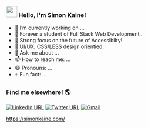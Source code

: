 ### <img src="https://raw.githubusercontent.com/MartinHeinz/MartinHeinz/master/wave.gif" width="30px"> Hello, I'm Simon Kaine!

- 🔭 I’m currently working on ...
- 🌱 Forever a student of Full Stack Web Development..
- 👯 Strong focus on the future of Accessibilty!
- 🤔 UI/UX, CSS/LESS design orientied. 
- 💬 Ask me about ...
- 📫 How to reach me: ...
- 😄 Pronouns: ...
- ⚡ Fun fact: ...


### Find me elsewhere! :earth_americas:

[![LinkedIn URL](https://img.shields.io/badge/linkedin-%230077B5.svg?style=for-the-badge&logo=linkedin&logoColor=white)](https://www.linkedin.com/in/simonbishopkaine/)
[![Twitter URL](https://img.shields.io/badge/simonbkaine-%231DA1F2.svg?style=for-the-badge&logo=Twitter&logoColor=white)](https://twitter.com/simonbkaine)
[![Gmail](https://img.shields.io/badge/Gmail-D14836?style=for-the-badge&logo=gmail&logoColor=white)](https://mail.google.com/mail/u/0/?pli=1#inbox)

https://simonkaine.com/
